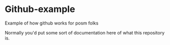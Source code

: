 # Github-example
Example of how github works for posm folks

Normally you'd put some sort of documentation here of what this repository is.
